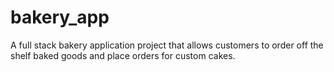 # bakery_app
A full stack bakery application project that allows customers to order off the shelf baked goods and place orders for custom cakes.
